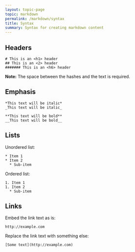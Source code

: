 ```yaml
---
layout: topic-page
topic: markdown
permalink: /markdown/syntax
title: Syntax
summary: Syntax for creating markdown content
---
```


## Headers
```
# This is an <h1> header
## This is an <2> header
####### This is an <h6> header
```
**Note:** The space between the hashes and the text is required.

## Emphasis
```
*This text will be italic*
_This text will be italic_
```
```
**This text will be bold**
__This text will be bold__
```

## Lists
Unordered list:
```
* Item 1
* Item 2
  * Sub-item
```
  

Ordered list:
```
1. Item 1
1. Item 2
  * Sub-item
```

## Links
Embed the link text as is:
```
http://example.com
```
  

Replace the link text with something else:
```
[Some text](http://example.com)
```
